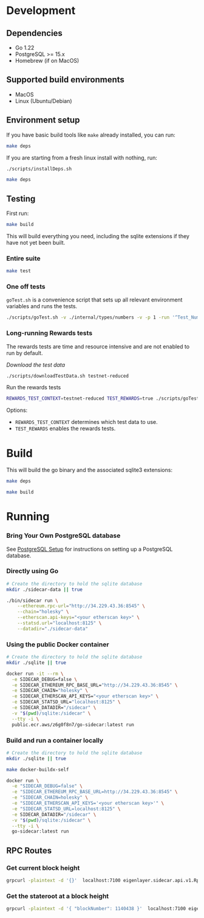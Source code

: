 # Development

## Dependencies

* Go 1.22
* PostgreSQL >= 15.x
* Homebrew (if on MacOS)

## Supported build environments

* MacOS
* Linux (Ubuntu/Debian)

## Environment setup

If you have basic build tools like `make` already installed, you can run:

```bash
make deps
```

If you are starting from a fresh linux install with nothing, run:
```bash
./scripts/installDeps.sh

make deps
```

## Testing

First run:

```bash
make build
```

This will build everything you need, including the sqlite extensions if they have not yet been built.

### Entire suite

```bash
make test
```

### One off tests

`goTest.sh` is a convenience script that sets up all relevant environment variables and runs the tests.

```bash
./scripts/goTest.sh -v ./internal/types/numbers -v -p 1 -run '^Test_Numbers$' 
```

### Long-running Rewards tests

The rewards tests are time and resource intensive and are not enabled to run by default.

*Download the test data*

```bash
./scripts/downloadTestData.sh testnet-reduced
```
Run the rewards tests

```bash
REWARDS_TEST_CONTEXT=testnet-reduced TEST_REWARDS=true ./scripts/goTest.sh -timeout 0 ./pkg/rewards -v -p 1 -run '^Test_Rewards$'
````

Options:
* `REWARDS_TEST_CONTEXT` determines which test data to use.
* `TEST_REWARDS` enables the rewards tests.

# Build

This will build the go binary and the associated sqlite3 extensions:

```bash
make deps

make build
```

# Running

### Bring Your Own PostgreSQL database

See [PostgreSQL Setup](docs/postgresql_setup.md) for instructions on setting up a PostgreSQL database.

### Directly using Go

```bash
# Create the directory to hold the sqlite database
mkdir ./sidecar-data || true

./bin/sidecar run \
    --ethereum.rpc-url="http://34.229.43.36:8545" \
    --chain="holesky" \
    --etherscan.api-keys="<your etherscan key>" \
    --statsd.url="localhost:8125" \
    --datadir="./sidecar-data"

```

### Using the public Docker container
```bash
# Create the directory to hold the sqlite database
mkdir ./sqlite || true

docker run -it --rm \
  -e SIDECAR_DEBUG=false \
  -e SIDECAR_ETHEREUM_RPC_BASE_URL="http://34.229.43.36:8545" \
  -e SIDECAR_CHAIN="holesky" \
  -e SIDECAR_ETHERSCAN_API_KEYS="<your etherscan key>" \
  -e SIDECAR_STATSD_URL="localhost:8125" \
  -e SIDECAR_DATADIR="/sidecar" \
  -v "$(pwd)/sqlite:/sidecar" \
  --tty -i \
  public.ecr.aws/z6g0f8n7/go-sidecar:latest run
```

### Build and run a container locally
```bash
# Create the directory to hold the sqlite database
mkdir ./sqlite || true

make docker-buildx-self

docker run \
  -e "SIDECAR_DEBUG=false" \
  -e "SIDECAR_ETHEREUM_RPC_BASE_URL=http://34.229.43.36:8545" \
  -e "SIDECAR_CHAIN=holesky" \
  -e "SIDECAR_ETHERSCAN_API_KEYS='<your etherscan key>'" \
  -e "SIDECAR_STATSD_URL=localhost:8125" \
  -e SIDECAR_DATADIR="/sidecar" \
  -v "$(pwd)/sqlite:/sidecar" \
  --tty -i \
  go-sidecar:latest run
```

## RPC Routes

### Get current block height

```bash
grpcurl -plaintext -d '{}'  localhost:7100 eigenlayer.sidecar.api.v1.Rpc/GetBlockHeight
```

### Get the stateroot at a block height

```bash
grpcurl -plaintext -d '{ "blockNumber": 1140438 }'  localhost:7100 eigenlayer.sidecar.api.v1.Rpc/GetStateRoot
